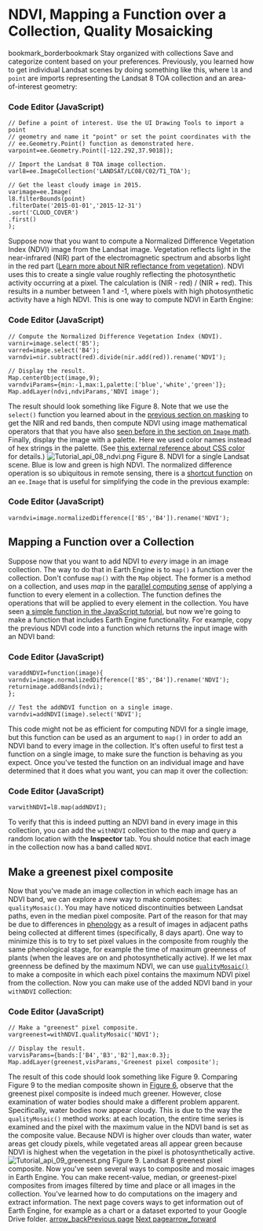  
#  NDVI, Mapping a Function over a Collection, Quality Mosaicking
bookmark_borderbookmark Stay organized with collections  Save and categorize content based on your preferences. 
Previously, you learned how to get individual Landsat scenes by doing something like this, where `l8` and `point` are imports representing the Landsat 8 TOA collection and an area-of-interest geometry: 
### Code Editor (JavaScript)
```
// Define a point of interest. Use the UI Drawing Tools to import a point
// geometry and name it "point" or set the point coordinates with the
// ee.Geometry.Point() function as demonstrated here.
varpoint=ee.Geometry.Point([-122.292,37.9018]);

// Import the Landsat 8 TOA image collection.
varl8=ee.ImageCollection('LANDSAT/LC08/C02/T1_TOA');

// Get the least cloudy image in 2015.
varimage=ee.Image(
l8.filterBounds(point)
.filterDate('2015-01-01','2015-12-31')
.sort('CLOUD_COVER')
.first()
);
```

Suppose now that you want to compute a Normalized Difference Vegetation Index (NDVI) image from the Landsat image. Vegetation reflects light in the near-infrared (NIR) part of the electromagnetic spectrum and absorbs light in the red part ([Learn more about NIR reflectance from vegetation](https://science.nasa.gov/ems/08_nearinfraredwaves)). NDVI uses this to create a single value roughly reflecting the photosynthetic activity occurring at a pixel. The calculation is (NIR - red) / (NIR + red). This results in a number between 1 and -1, where pixels with high photosynthetic activity have a high NDVI. This is one way to compute NDVI in Earth Engine:
### Code Editor (JavaScript)
```
// Compute the Normalized Difference Vegetation Index (NDVI).
varnir=image.select('B5');
varred=image.select('B4');
varndvi=nir.subtract(red).divide(nir.add(red)).rename('NDVI');

// Display the result.
Map.centerObject(image,9);
varndviParams={min:-1,max:1,palette:['blue','white','green']};
Map.addLayer(ndvi,ndviParams,'NDVI image');
```

The result should look something like Figure 8. Note that we use the `select()` function you learned about in the [previous section on masking](https://developers.google.com/earth-engine/tutorials/tutorial_api_05#masking) to get the NIR and red bands, then compute NDVI using image mathematical operators that that you have also [seen before in the section on `Image` math](https://developers.google.com/earth-engine/tutorials/tutorial_api_03#image-math). Finally, display the image with a palette. Here we used color names instead of hex strings in the palette. (See [this external reference about CSS color](https://developer.mozilla.org/en-US/docs/Web/CSS/color_value) for details.)
![Tutorial_api_08_ndvi.png](https://developers.google.com/static/earth-engine/images/Tutorial_api_08_ndvi.png) Figure 8. NDVI for a single Landsat scene. Blue is low and green is high NDVI. 
The normalized difference operation is so ubiquitous in remote sensing, there is a [shortcut function](https://developers.google.com/earth-engine/apidocs/ee-image-normalizeddifference) on an `ee.Image` that is useful for simplifying the code in the previous example:
### Code Editor (JavaScript)
```
varndvi=image.normalizedDifference(['B5','B4']).rename('NDVI');
```

## Mapping a Function over a Collection
Suppose now that you want to add NDVI to _every_ image in an image collection. The way to do that in Earth Engine is to `map()` a function over the collection. Don't confuse `map()` with the `Map` object. The former is a method on a collection, and uses _map_ in the [parallel computing sense](https://en.wikipedia.org/wiki/Map_\(parallel_pattern\)) of applying a function to every element in a collection. The function defines the operations that will be applied to every element in the collection. You have seen [a simple function in the JavaScript tutorial](https://developers.google.com/earth-engine/tutorials/tutorial_js_01#functions), but now we're going to make a function that includes Earth Engine functionality. For example, copy the previous NDVI code into a function which returns the input image with an NDVI band: 
### Code Editor (JavaScript)
```
varaddNDVI=function(image){
varndvi=image.normalizedDifference(['B5','B4']).rename('NDVI');
returnimage.addBands(ndvi);
};

// Test the addNDVI function on a single image.
varndvi=addNDVI(image).select('NDVI');
```

This code might not be as efficient for computing NDVI for a single image, but this function can be used as an argument to `map()` in order to add an NDVI band to every image in the collection. It's often useful to first test a function on a single image, to make sure the function is behaving as you expect. Once you've tested the function on an individual image and have determined that it does what you want, you can map it over the collection:
### Code Editor (JavaScript)
```
varwithNDVI=l8.map(addNDVI);
```

To verify that this is indeed putting an NDVI band in every image in this collection, you can add the `withNDVI` collection to the map and query a random location with the **Inspector** tab. You should notice that each image in the collection now has a band called `NDVI`.
## Make a greenest pixel composite
Now that you've made an image collection in which each image has an NDVI band, we can explore a new way to make composites: `qualityMosaic()`. You may have noticed discontinuities between Landsat paths, even in the median pixel composite. Part of the reason for that may be due to differences in [phenology](https://en.wikipedia.org/wiki/Phenology) as a result of images in adjacent paths being collected at different times (specifically, 8 days apart). One way to minimize this is to try to set pixel values in the composite from roughly the same phenological stage, for example the time of maximum greenness of plants (when the leaves are on and photosynthetically active). If we let max greenness be defined by the maximum NDVI, we can use [`qualityMosaic()`](https://developers.google.com/earth-engine/apidocs/ee-imagecollection-qualitymosaic) to make a composite in which each pixel contains the maximum NDVI pixel from the collection. Now you can make use of the added NDVI band in your `withNDVI` collection:
### Code Editor (JavaScript)
```
// Make a "greenest" pixel composite.
vargreenest=withNDVI.qualityMosaic('NDVI');

// Display the result.
varvisParams={bands:['B4','B3','B2'],max:0.3};
Map.addLayer(greenest,visParams,'Greenest pixel composite');
```

The result of this code should look something like Figure 9. Comparing Figure 9 to the median composite shown in [Figure 6](https://developers.google.com/earth-engine/tutorials/tutorial_api_05#compositing-with-reducers), observe that the greenest pixel composite is indeed much greener. However, close examination of water bodies should make a different problem apparent. Specifically, water bodies now appear cloudy. This is due to the way the `qualityMosaic()` method works: at each location, the entire time series is examined and the pixel with the maximum value in the NDVI band is set as the composite value. Because NDVI is higher over clouds than water, water areas get cloudy pixels, while vegetated areas all appear green because NDVI is highest when the vegetation in the pixel is photosynthetically active.
![Tutorial_api_09_greenest.png](https://developers.google.com/static/earth-engine/images/Tutorial_api_09_greenest.png) Figure 9. Landsat 8 greenest pixel composite. 
Now you've seen several ways to composite and mosaic images in Earth Engine. You can make recent-value, median, or greenest-pixel composites from images filtered by time and place or all images in the collection. You've learned how to do computations on the imagery and extract information. The next page covers ways to get information out of Earth Engine, for example as a chart or a dataset exported to your Google Drive folder.
[ arrow_backPrevious page](https://developers.google.com/earth-engine/tutorials/tutorial_api_05) [ Next pagearrow_forward](https://developers.google.com/earth-engine/tutorials/tutorial_api_07)
